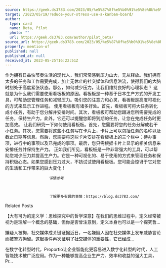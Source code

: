 ```yaml
---
source: https://geek.ds3783.com/2023/05/%e5%87%8f%e5%b0%91%e5%8e%8b%e5%8a%9b%ef%bc%9a%e4%bd%bf%e7%94%a8%e7%9c%8b%e6%9d%bf%e6%9d%bf/
target: /2023/05/19/reduce-your-stress-use-a-kanban-board/
author:
  type: card
  name: Beta, Pilot
  photo: ""
  url: https://geek.ds3783.com/author/pilot_beta/
source_url: https://geek.ds3783.com/2023/05/%e5%87%8f%e5%b0%91%e5%8e%8b%e5%8a%9b%ef%bc%9a%e4%bd%bf%e7%94%a8%e7%9c%8b%e6%9d%bf%e6%9d%bf/
property: mention-of
published: null
published_at: null
received_at: 2023-05-25T16:22:51Z
---
```


作为拥有日益快节奏生活的现代人，我们常常感到压力山大，无从释放。我们拥有太多的任务和工作需要完成，加上无休止的社交媒体和信息洪流，使得我们的大脑时刻处于高度紧张状态。那么，如何减少压力，让我们维持良好的心理状态？
这就是为什么我们需要使用看板板的原因。看板板是一种基于日本生产方式的开发工具，可帮助您管理任务和减轻压力。吸引您的注意力和心灵，看板板是高度可视化的方式来显示工作进程。
使用看板板有诸多好处。首先，看板板可将大任务转化成小任务，有助于您分解并安排时间。其次，看板板可帮助您跟进您所需要完成的任务，保持生产力。此外，它还可以提醒您即将到期的任务，让您在完成任务时更加高效。
让我们研究一下如何使用看板板。首先，您需要将您的任务分解成若干小任务。其次，您需要将这些小任务写在卡片上，卡片上可以包括任务的名称以及截止日期等信息。然后，您需要将这些卡片安排在看板板上的三个栏中：待办事项，进行中的事项以及已完成的事项。最后，您只需根据卡片上显示的相关信息来安排任务并保持生产力。
正如我们所见，看板板是一种非常强大的工具，可以帮助您减少压力并提高生产力。它是一种可视化的、易于使用的方式来管理任务和保持积极心态。如果您感到压力过大，不妨试试使用看板板。您可能会惊讶于它对您的生活和工作带来的巨大变化！
                        
                        
                        
                        详情参考 
                        
                        
                        
                        了解更多有趣的事情：https://blog.ds3783.com/
                        
Related Posts

【大有可为的定义学：思维探究中的哲学深意】在我们的思维过程中，定义经常被视为是理解一个概念的基础，但你是否曾注意到，定义本身也可以是一个探究哲…


嫌疑人被拘，社交媒体成关键证据近日，一名嫌疑人因在社交媒体上发布威胁言论而被警方拘留。这起事件再次证明了社交媒体的重要性，它已经成…


在数字化转型时代，Proportio让企业智能化更容易进入数字化转型的时代，人工智能技术被广泛应用。作为一种能够提高企业生产力、效率和收益的强大工具，Pr…